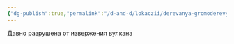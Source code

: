 ```yaml
---
{"dg-publish":true,"permalink":"/d-and-d/lokaczii/derevanya-gromoderevya/","created":"2023-07-24T13:53:28.000+04:00","updated":"2023-12-26T15:49:32.519+04:00"}
---
```



Давно разрушена от извержения вулкана